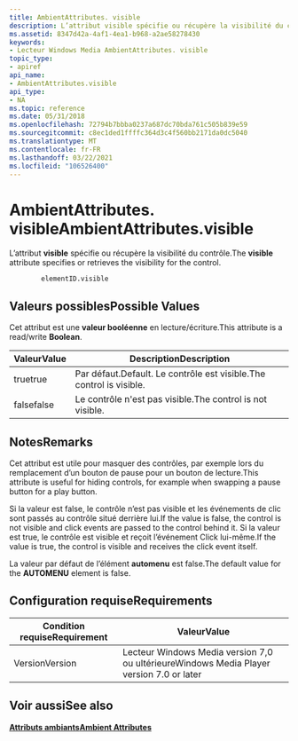 ```yaml
---
title: AmbientAttributes. visible
description: L’attribut visible spécifie ou récupère la visibilité du contrôle.
ms.assetid: 8347d42a-4af1-4ea1-b968-a2ae58278430
keywords:
- Lecteur Windows Media AmbientAttributes. visible
topic_type:
- apiref
api_name:
- AmbientAttributes.visible
api_type:
- NA
ms.topic: reference
ms.date: 05/31/2018
ms.openlocfilehash: 72794b7bbba0237a687dc70bda761c505b839e59
ms.sourcegitcommit: c8ec1ded1ffffc364d3c4f560bb2171da0dc5040
ms.translationtype: MT
ms.contentlocale: fr-FR
ms.lasthandoff: 03/22/2021
ms.locfileid: "106526400"
---
```

# <a name="ambientattributesvisible"></a><span data-ttu-id="aa89f-104">AmbientAttributes. visible</span><span class="sxs-lookup"><span data-stu-id="aa89f-104">AmbientAttributes.visible</span></span>

<span data-ttu-id="aa89f-105">L’attribut **visible** spécifie ou récupère la visibilité du contrôle.</span><span class="sxs-lookup"><span data-stu-id="aa89f-105">The **visible** attribute specifies or retrieves the visibility for the control.</span></span>

``` syntax
        elementID.visible
```

## <a name="possible-values"></a><span data-ttu-id="aa89f-106">Valeurs possibles</span><span class="sxs-lookup"><span data-stu-id="aa89f-106">Possible Values</span></span>

<span data-ttu-id="aa89f-107">Cet attribut est une **valeur booléenne** en lecture/écriture.</span><span class="sxs-lookup"><span data-stu-id="aa89f-107">This attribute is a read/write **Boolean**.</span></span>



| <span data-ttu-id="aa89f-108">Valeur</span><span class="sxs-lookup"><span data-stu-id="aa89f-108">Value</span></span> | <span data-ttu-id="aa89f-109">Description</span><span class="sxs-lookup"><span data-stu-id="aa89f-109">Description</span></span>                      |
|-------|----------------------------------|
| <span data-ttu-id="aa89f-110">true</span><span class="sxs-lookup"><span data-stu-id="aa89f-110">true</span></span>  | <span data-ttu-id="aa89f-111">Par défaut.</span><span class="sxs-lookup"><span data-stu-id="aa89f-111">Default.</span></span> <span data-ttu-id="aa89f-112">Le contrôle est visible.</span><span class="sxs-lookup"><span data-stu-id="aa89f-112">The control is visible.</span></span> |
| <span data-ttu-id="aa89f-113">false</span><span class="sxs-lookup"><span data-stu-id="aa89f-113">false</span></span> | <span data-ttu-id="aa89f-114">Le contrôle n'est pas visible.</span><span class="sxs-lookup"><span data-stu-id="aa89f-114">The control is not visible.</span></span>      |



 

## <a name="remarks"></a><span data-ttu-id="aa89f-115">Notes</span><span class="sxs-lookup"><span data-stu-id="aa89f-115">Remarks</span></span>

<span data-ttu-id="aa89f-116">Cet attribut est utile pour masquer des contrôles, par exemple lors du remplacement d’un bouton de pause pour un bouton de lecture.</span><span class="sxs-lookup"><span data-stu-id="aa89f-116">This attribute is useful for hiding controls, for example when swapping a pause button for a play button.</span></span>

<span data-ttu-id="aa89f-117">Si la valeur est false, le contrôle n’est pas visible et les événements de clic sont passés au contrôle situé derrière lui.</span><span class="sxs-lookup"><span data-stu-id="aa89f-117">If the value is false, the control is not visible and click events are passed to the control behind it.</span></span> <span data-ttu-id="aa89f-118">Si la valeur est true, le contrôle est visible et reçoit l’événement Click lui-même.</span><span class="sxs-lookup"><span data-stu-id="aa89f-118">If the value is true, the control is visible and receives the click event itself.</span></span>

<span data-ttu-id="aa89f-119">La valeur par défaut de l’élément **automenu** est false.</span><span class="sxs-lookup"><span data-stu-id="aa89f-119">The default value for the **AUTOMENU** element is false.</span></span>

## <a name="requirements"></a><span data-ttu-id="aa89f-120">Configuration requise</span><span class="sxs-lookup"><span data-stu-id="aa89f-120">Requirements</span></span>



| <span data-ttu-id="aa89f-121">Condition requise</span><span class="sxs-lookup"><span data-stu-id="aa89f-121">Requirement</span></span> | <span data-ttu-id="aa89f-122">Valeur</span><span class="sxs-lookup"><span data-stu-id="aa89f-122">Value</span></span> |
|--------------------|------------------------------------------------------|
| <span data-ttu-id="aa89f-123">Version</span><span class="sxs-lookup"><span data-stu-id="aa89f-123">Version</span></span><br/> | <span data-ttu-id="aa89f-124">Lecteur Windows Media version 7,0 ou ultérieure</span><span class="sxs-lookup"><span data-stu-id="aa89f-124">Windows Media Player version 7.0 or later</span></span><br/> |



## <a name="see-also"></a><span data-ttu-id="aa89f-125">Voir aussi</span><span class="sxs-lookup"><span data-stu-id="aa89f-125">See also</span></span>

<dl> <dt>

[<span data-ttu-id="aa89f-126">**Attributs ambiants**</span><span class="sxs-lookup"><span data-stu-id="aa89f-126">**Ambient Attributes**</span></span>](ambient-attributes.md)
</dt> </dl>

 

 





